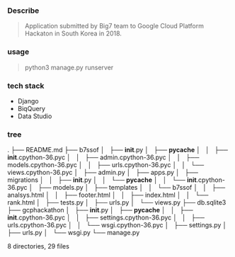 ### Describe
> Application submitted by Big7 team to Google Cloud Platform Hackaton in South Korea in 2018.

### usage
> python3 manage.py runserver

### tech stack 
* Django
* BiqQuery 
* Data Studio

### tree
.
├── README.md
├── b7ssof
│   ├── __init__.py
│   ├── __pycache__
│   │   ├── __init__.cpython-36.pyc
│   │   ├── admin.cpython-36.pyc
│   │   ├── models.cpython-36.pyc
│   │   ├── urls.cpython-36.pyc
│   │   └── views.cpython-36.pyc
│   ├── admin.py
│   ├── apps.py
│   ├── migrations
│   │   ├── __init__.py
│   │   └── __pycache__
│   │       └── __init__.cpython-36.pyc
│   ├── models.py
│   ├── templates
│   │   └── b7ssof
│   │       ├── analsys.html
│   │       ├── footer.html
│   │       ├── index.html
│   │       └── rank.html
│   ├── tests.py
│   ├── urls.py
│   └── views.py
├── db.sqlite3
├── gcphackathon
│   ├── __init__.py
│   ├── __pycache__
│   │   ├── __init__.cpython-36.pyc
│   │   ├── settings.cpython-36.pyc
│   │   ├── urls.cpython-36.pyc
│   │   └── wsgi.cpython-36.pyc
│   ├── settings.py
│   ├── urls.py
│   └── wsgi.py
└── manage.py

8 directories, 29 files
